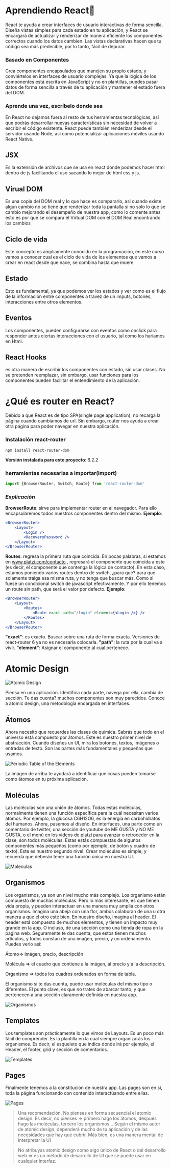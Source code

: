 # Aprendiendo React🤑 

React te ayuda a crear interfaces de usuario interactivas de forma sencilla. Diseña vistas simples para cada estado en tu aplicación, 
y React se encargará de actualizar y renderizar de manera eficiente los componentes correctos cuando los datos cambien.
Las vistas declarativas hacen que tu código sea más predecible, por lo tanto, fácil de depurar.

### Basado en Componentes

Crea componentes encapsulados que manejen su propio estado, y conviértelos en interfaces de usuario complejas.
Ya que la lógica de los componentes está escrita en JavaScript y no en plantillas, puedes pasar datos de forma sencilla a través de tu aplicación y mantener el estado fuera del DOM.

### Aprende una vez, escríbelo donde sea

En React no dejamos fuera al resto de tus herramientas tecnológicas, así que podrás desarrollar nuevas características sin necesidad de volver a escribir el código existente.
React puede también renderizar desde el servidor usando Node, así como potencializar aplicaciones móviles usando React Native.

## JSX
Es la extensión de archivos que se usa en react donde podemos hacer html dentro de js facilitando el uso sacando lo mejor de html css y js.

## Virual DOM
Es una copia del DOM real y lo que hace es compararlo, asi cuando existe algun cambio no se tiene que renderizar toda la pantalla si no solo lo que se cambio mejorando el desempeño de nuestra app, como lo comente antes esto es por que se compara el Virtual DOM con el DOM Real encontrando los cambios

## Ciclo de vida
Este concepto es ampliamente conocido en la programación, en este curso vamos a conocer cual es el ciclo de vida de los elementos que vamos a crear en react desde que nace, se combina hasta que muere

## Estado
Esto es fundamental, ya que podemos ver los estados y ver como es el flujo de la información entre componentes a travez de un imputs, botones, interacciones entre otros elementos.

## Eventos
Los componentes, pueden configurarse con eventos como onclick para responder antes ciertas interacciones con el usuario, tal como los haríamos en Html.

## React Hooks 
es otra manera de escribir los componentes con estado, sin usar clases. No se pretenden reemplazar, sin embargo, usar funciones para los componentes pueden facilitar el entendimiento de la aplicación.

# ¿Qué es router en React?
Debido a que React es de tipo SPA(single page application), no recarga la página cuando cambiamos de url. Sin embargo, router nos ayuda a crear otra página para poder navegar en nuestra aplicación. 

### Instalación react-router

```npm
npm install react-router-dom
```

**Versión instalada para este proyecto**: 6.2.2

### herramientas necesarias a importar(import)

```jsx
import {BrowserRouter, Switch, Route} from 'react-router-dom' 
```

### ***Explicación***
**BrowserRoute**: sirve para implementar router en el navegador. Para ello encapsularemos todos nuestros componentes dentro del mismo.
**Ejemplo**: 
```jsx
<BrowserRouter>
	<Layout>
        <Login />
        <RecoveryPassword />
    </Layout>
</BrowserRouter>
```

**Routes**: regresa la primera ruta que coincida. En pocas palabras, si estamos en www.platzi.com/contacto , regresará el componente que coincida a este (es decir, el componente que contenga la lógica de contacto). En esta caso, estamos poniendo varios routes dentro de switch, ¿para qué? para que solamente traiga esa misma ruta, y no tenga que buscar más. Como si fuese un condicional switch de javascript efectivamente. Y por ello tenemos un route sin path, que será el valor por defecto.
**Ejemplo**:
```jsx
<BrowserRouter>
    <Layout>
        <Routes>
            <Route exact path="/login" element={<Login />} />
        </Routes>
    </Layout>
</BrowserRouter>
```

**"exact"**: es exacto. Buscar sobre una ruta de forma exacta. Versiones de react-router 6 ya no es necesaria colocarla.
**"path"**: la ruta por la cual va a vivir.
**"element"**: Asignar el componente al cual pertenece.

# Atomic Design

![Atomic Design](https://atomicdesign.bradfrost.com/images/content/atomic-design-process.png)

Piensa en una aplicación. Identifica cada parte, navega por ella, cambia de sección. Te das cuenta? muchos componentes son muy parecidos. Conoce a atomic design, una metodología encargada en interfaces.

## Átomos

Ahora necesito que recuerdes las clases de química. Sabrás que todo en el universo está compuesto por átomos. Este es nuestro primer nivel de abstracción. Cuando diseñes un UI, mira los botones, textos, imágenes o entradas de texto. Son las partes más fundamentales y pequeñas que usamos.

![Periodic Table of the Elements](https://atomicdesign.bradfrost.com/images/content/html-periodic-table.png)

La imágen de arriba te ayudará a identificar que cosas pueden tomarse como átomos en tu próxima aplicación.

## Moléculas

Las moléculas son una unión de átomos. Todas estas moléculas, normalmente tienen una función específica para la cuál necesitan varios átomos. Por ejemplo, la glucosa C6H12O6, es la energía en carbohidratos del humanos. Ahora, pasemos al diseño. En interfaces, una parte como un comentario de twitter, una sección de youtube de ME GUSTA y NO ME GUSTA, o el menú en los videos de platzi para avanzar o retroceder en la clase, son todos moléculas. Estas estás compuestas de algunos componentes más pequeños (como por ejemplo, de botón y cuadro de texto). Este es nuestro segundo nivel. Crear moléculas es simple, y recuerda que deberán tener una función única en nuestra UI.

![Moleculas](https://atomicdesign.bradfrost.com/images/content/molecule-search-form.png)

## Organismos

Los organismos, ya son un nivel mucho más complejo. Los organismo están compuesto de muchas moléculas. Pero lo más interesante, es que tienen vida propia, y pueden interactuar en una manera muy amplia con otros organismos. Imagina una abeja con una flor, ambos colaboran de una u otra manera a que el otro esté bien. En nuestro diseño, imagina al header. El header está compuesto de muchos elementos, y tienen un impacto muy grande en la app. O incluso, de una sección como una tienda de ropa en la paǵina web. Seguramente te das cuenta, que estos tienen muchos artículos, y todos constan de una imaǵen, precio, y un ordenamiento. Puedes verlo así:

Átomo⇒ imágen, precio, descripción

Molécula ⇒ el cuadro que contiene a la imágen, al precio y a la descripción.

Organismo ⇒ todos los cuadros ordenados en forma de tabla.

El organismo si te das cuenta, puede usar moléculas del mismo tipo o diferentes. El punto clave, es que no trates de abarcar tanto, y que pertenecen a una sección claramente definida en nuestra app.

![Organismos](https://atomicdesign.bradfrost.com/images/content/organism-header.png)

## Templates

Los templates son prácticamente lo que vimos de Layouts. Es un poco más fácil de comprender. Es la plantilla en la cual siempre organizarás los organismos. Es decir, el esqueleto que indica donde irá por ejemplo, el Header, el footer, grid y sección de comentarios.

![Templates](https://atomicdesign.bradfrost.com/images/content/template.png)

## Pages

Finalmente tenemos a la constitución de nuestra app. Las pages son en sí, toda la página funcionando con contenido interactúando entre ellas.

![Pages](https://atomicdesign.bradfrost.com/images/content/page.png)

> Una recomendación. No pienses en forma secuencial el atomic design. Es decir, no pienses ⇒ primero hago los átomos, después hago las moléculas, tercero los organismos… Según el mismo autor de atomic design, dependerá mucho de tu aplicación y de las necesidades que hay que cubrir. Más bien, es una manera mental de interpretar la UI

> No atribuyas atomic design como algo único de React o del desarrollo web ⇒ es un método de desarrollo de UI que se puede usar en cualquier interfaz.